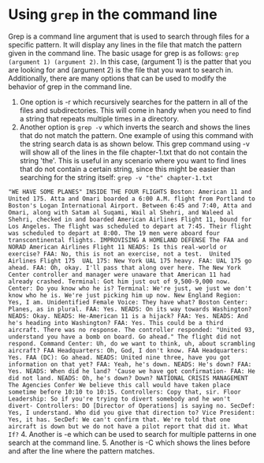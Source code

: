 # Using `grep` in the command line

Grep is a command line argument that is used to search through files for a specific pattern. It will display any lines in the file that match the pattern given in the command line. The basic usage for grep is as follows: `grep (argument 1) (argument 2)`. In this case, (argument 1) is the patter that you are looking for and (argument 2) is the file that you want to search in. Additionally, there are many options that can be used to modify the behavior of grep in the command line. 
1. One option is -r which recursively searches for the pattern in all of the files and subdirectories. This will come in handy when you need to find a string that repeats multiple times in a directory.
2. Another option is `grep -v` which inverts the search and shows the lines that do not match the pattern. 
One example of using this command with the string search data is as shown below. This grep command using -v will show all of the lines in the file chapter-1.txt that do not contain the string 'the'. This is useful in any scenario where you want to find lines that do not contain a certain string, since this might be easier than searching for the string itself: 
`grep -v "the" chapter-1.txt`

`"WE HAVE SOME PLANES"
INSIDE THE FOUR FLIGHTS
    Boston: American 11 and United 175. Atta and Omari boarded a 6:00 A.M. flight from Portland to Boston's Logan International Airport.
    Between 6:45 and 7:40, Atta and Omari, along with Satam al Suqami, Wail al Shehri, and Waleed al Shehri, checked in and boarded American Airlines Flight 11, bound for Los Angeles. The flight was scheduled to depart at 7:45.
    Their flight was scheduled to depart at 8:00.
    The 19 men were aboard four transcontinental flights.
IMPROVISING A HOMELAND DEFENSE
The FAA and NORAD
American Airlines Flight 11
    NEADS: Is this real-world or exercise?
    FAA: No, this is not an exercise, not a test. 
United Airlines Flight 175 
    UAL 175: New York UAL 175 heavy.
    FAA: UAL 175 go ahead.
    FAA: Oh, okay. I'll pass that along over here.
    The New York Center controller and manager were unaware that American 11 had already crashed.
    Terminal: Got him just out of 9,500-9,000 now.
    Center: Do you know who he is?
    Terminal: We're just, we just we don't know who he is. We're just picking him up now.
    New England Region: Yes, I am.
    Unidentified Female Voice: They have what?
    Boston Center: Planes, as in plural.
    FAA: Yes.
    NEADS: On its way towards Washington?
    NEADS: Okay.
    NEADS: He-American 11 is a hijack?
    FAA: Yes.
    NEADS: And he's heading into Washington?
    FAA: Yes. This could be a third aircraft.
    There was no response.
    The controller responded: "United 93, understand you have a bomb on board. Go ahead." The flight did not respond.
    Command Center: Uh, do we want to think, uh, about scrambling aircraft?
    FAA Headquarters: Oh, God, I don't know.
    FAA Headquarters: Yes.
    FAA (DC): Go ahead.
    NEADS: United nine three, have you got information on that yet? FAA: Yeah, he's down.
    NEADS: He's down?
    FAA: Yes.
    NEADS: When did he land? 'Cause we have got confirmation- FAA: He did not land.
    NEADS: Oh, he's down? Down?
NATIONAL CRISIS MANAGEMENT
The Agencies Confer
    We believe this call would have taken place sometime before 10:10 to 10:15.
    Controllers: Copy that, sir.
    Floor Leadership: So if you're trying to divert somebody and he won't divert- Controllers: DO [Director of Operations] is saying no.
    SecDef: Yes, I understand. Who did you give that direction to?
    Vice President: Yes, it has.
    SecDef: We can't confirm that. We're told that one aircraft is down but we do not have a pilot report that did it.
What If?`
4. Another is -e which can be used to search for multiple patterns in one search at the command line.
5. Another is -C which shows the lines before and after the line where the pattern matches.
